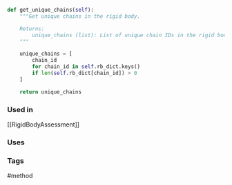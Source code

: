```python
def get_unique_chains(self):
	"""Get unique chains in the rigid body.

	Returns:
		unique_chains (list): List of unique chain IDs in the rigid body.
	"""

	unique_chains = [
		chain_id
		for chain_id in self.rb_dict.keys()
		if len(self.rb_dict[chain_id]) > 0
	]

	return unique_chains
```

### Used in
[[RigidBodyAssessment]]

### Uses


### Tags
#method 
